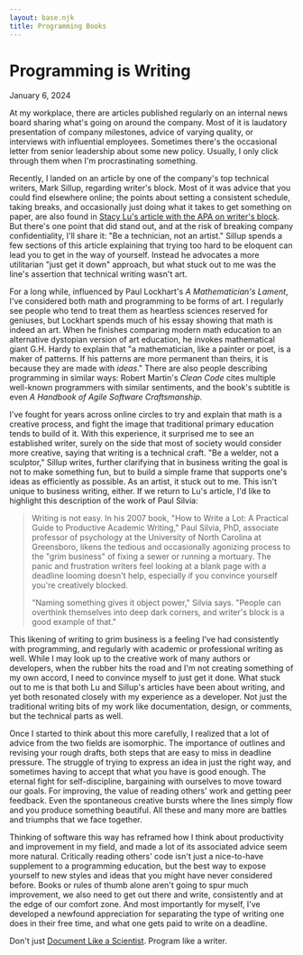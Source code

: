 ```yaml
---
layout: base.njk
title: Programming Books
---
```

# Programming is Writing

January 6, 2024

At my workplace, there are articles published regularly on an internal news board sharing what's going on around the company. Most of it is laudatory presentation of company milestones, advice of varying quality, or interviews with influential employees. Sometimes there's the occasional letter from senior leadership about some new policy. Usually, I only click through them when I'm procrastinating something.

Recently, I landed on an article by one of the company's top technical writers, Mark Sillup, regarding writer's block. Most of it was advice that you could find elsewhere online; the points about setting a consistent schedule, taking breaks, and occasionally just doing what it takes to get something on paper, are also found in [Stacy Lu's article with the APA on writer's block](https://www.apa.org/gradpsych/2015/11/writers-block). But there's one point that did stand out, and at the risk of breaking company confidentiality, I'll share it: "Be a technician, not an artist." Sillup spends a few sections of this article explaining that trying too hard to be eloquent can lead you to get in the way of yourself. Instead he advocates a more utilitarian "just get it down" approach, but what stuck out to me was the line's assertion that technical writing wasn't art.

For a long while, influenced by Paul Lockhart's *A Mathematician's Lament*, I've considered both math and programming to be forms of art. I regularly see people who tend to treat them as heartless sciences reserved for geniuses, but Lockhart spends much of his essay showing that math is indeed an art. When he finishes comparing modern math education to an alternative dystopian version of art education, he invokes mathematical giant G.H. Hardy to explain that "a mathematician, like a painter or poet, is a maker of patterns. If his patterns are more permanent than theirs, it is because they are made with *ideas*." There are also people describing programming in similar ways: Robert Martin's *Clean Code* cites multiple well-known programmers with similar sentiments, and the book's subtitle is even *A Handbook of Agile Software Craftsmanship.*

I've fought for years across online circles to try and explain that math is a creative process, and fight the image that traditional primary education tends to build of it. With this experience, it surprised me to see an established writer, surely on the side that most of society would consider more creative, saying that writing is a technical craft. "Be a welder, not a sculptor," Sillup writes, further clarifying that in business writing the goal is not to make something fun, but to build a simple frame that supports one's ideas as efficiently as possible. As an artist, it stuck out to me. This isn't unique to business writing, either. If we return to Lu's article, I'd like to highlight this description of the work of Paul Silvia:

> Writing is not easy. In his 2007 book, "How to Write a Lot: A Practical Guide to Productive Academic Writing," Paul Silvia, PhD, associate professor of psychology at the University of North Carolina at Greensboro, likens the tedious and occasionally agonizing process to the "grim business" of fixing a sewer or running a mortuary. The panic and frustration writers feel looking at a blank page with a deadline looming doesn't help, especially if you convince yourself you're creatively blocked.
>
> "Naming something gives it object power," Silvia says. "People can overthink themselves into deep dark corners, and writer's block is a good example of that."

This likening of writing to grim business is a feeling I've had consistently with programming, and regularly with academic or professional writing as well. While I may look up to the creative work of many authors or developers, when the rubber hits the road and I'm not creating something of my own accord, I need to convince myself to just get it done. What stuck out to me is that both Lu and Sillup's articles have been about writing, and yet both resonated closely with my experience as a developer. Not just the traditional writing bits of my work like documentation, design, or comments, but the technical parts as well.

Once I started to think about this more carefully, I realized that a lot of advice from the two fields are isomorphic. The importance of outlines and revising your rough drafts, both steps that are easy to miss in deadline pressure. The struggle of trying to express an idea in just the right way, and sometimes having to accept that what you have is good enough. The eternal fight for self-discipline, bargaining with ourselves to move toward our goals. For improving, the value of reading others' work and getting peer feedback. Even the spontaneous creative bursts where the lines simply flow and you produce something beautiful. All these and many more are battles and triumphs that we face together.

Thinking of software this way has reframed how I think about productivity and improvement in my field, and made a lot of its associated advice seem more natural. Critically reading others' code isn't just a nice-to-have supplement to a programming education, but the best way to expose yourself to new styles and ideas that you might have never considered before. Books or rules of thumb alone aren't going to spur much improvement, we also need to get out there and write, consistently and at the edge of our comfort zone. And most importantly for myself, I've developed a newfound appreciation for separating the type of writing one does in their free time, and what one gets paid to write on a deadline.

Don't just [Document Like a Scientist](https://noti.st/karissapeth/g3vUiw/document-like-a-scientist). Program like a writer.
